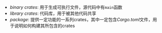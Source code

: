 * *binary crates*: 用于生成可执行文件，源代码中有`main`函数
* *library crates*: 代码库，用于被其他代码共享
* *package*: 提供一定功能的一系列crates，其中一定包含*Cargo.toml*文件，用于说明如何构建其所包含的crates
